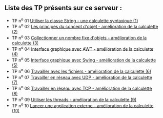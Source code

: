 ## Liste des TP présents sur ce serveur : ##
- TP n<sup>o</sup> 01 [Utiliser la classe String - une calculette syntaxique (1)](sujets/tpjava01.md)
- TP n<sup>o</sup> 02 [Les principes du concept d'objet - amélioration de la calculette (2)]()
- TP n<sup>o</sup> 03 [Collectionner un nombre fixe d'objets - amélioration de la calculette (3)]()
- TP n<sup>o</sup> 04 [Interface graphique avec AWT - amélioration de la calculette (4)]()
- TP n<sup>o</sup> 05 [Interface graphique avec Swing - amélioration de la calculette (5)]()
- TP n<sup>o</sup> 06 [Travailler avec les fichiers - amélioration de la calculette (6)]()
- TP n<sup>o</sup> 07 [Travailler en réseau avec UDP - amélioration de la calculette (7)]()
- TP n<sup>o</sup> 08 [Travailler en réseau avec TCP - amélioration de la calculette (8)]()
- TP n<sup>o</sup> 09 [Utiliser les threads - amélioration de la calculette (9)]()
- TP n<sup>o</sup> 10 [Lancer une application externe - amélioration de la calculette (10)]()
